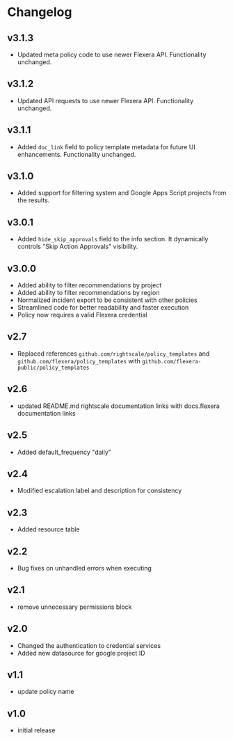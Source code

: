 # Changelog

## v3.1.3

- Updated meta policy code to use newer Flexera API. Functionality unchanged.

## v3.1.2

- Updated API requests to use newer Flexera API. Functionality unchanged.

## v3.1.1

- Added `doc_link` field to policy template metadata for future UI enhancements. Functionality unchanged.

## v3.1.0

- Added support for filtering system and Google Apps Script projects from the results.

## v3.0.1

- Added `hide_skip_approvals` field to the info section. It dynamically controls "Skip Action Approvals" visibility.

## v3.0.0

- Added ability to filter recommendations by project
- Added ability to filter recommendations by region
- Normalized incident export to be consistent with other policies
- Streamlined code for better readability and faster execution
- Policy now requires a valid Flexera credential

## v2.7

- Replaced references `github.com/rightscale/policy_templates` and `github.com/flexera/policy_templates` with `github.com/flexera-public/policy_templates`

## v2.6

- updated README.md rightscale documentation links with docs.flexera documentation links

## v2.5

- Added default_frequency "daily"

## v2.4

- Modified escalation label and description for consistency

## v2.3

- Added resource table

## v2.2

- Bug fixes on unhandled errors when executing

## v2.1

- remove unnecessary permissions block

## v2.0

- Changed the authentication to credential services
- Added new datasource for google project ID

## v1.1

- update policy name

## v1.0

- initial release
